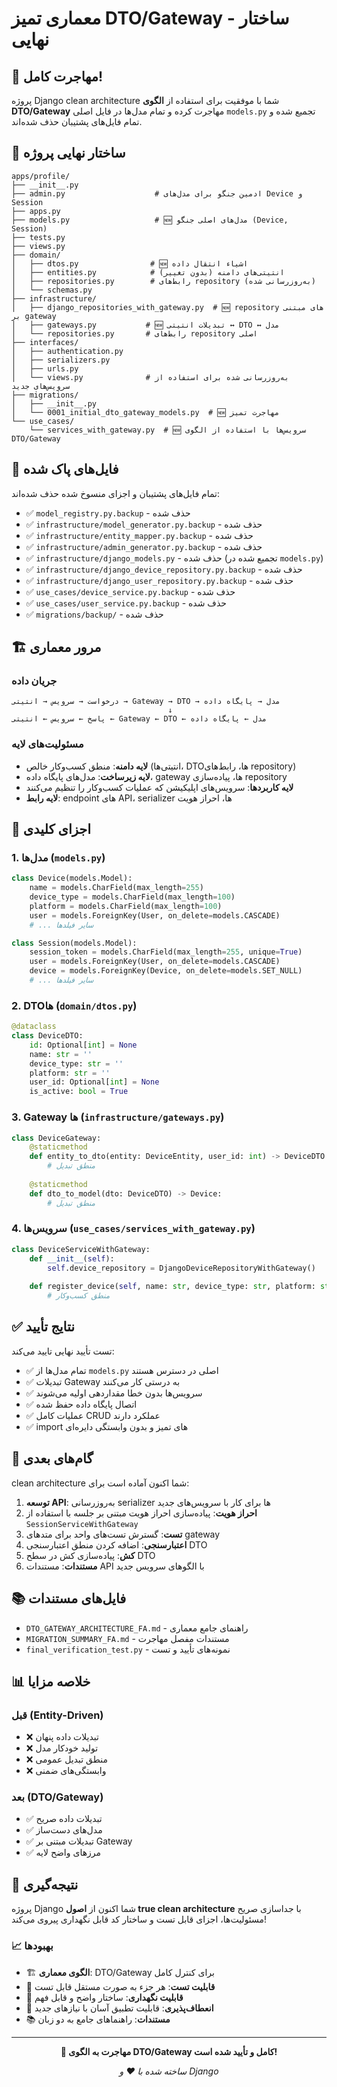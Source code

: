 # معماری تمیز DTO/Gateway - ساختار نهایی

## 🎉 مهاجرت کامل!

پروژه Django clean architecture شما با موفقیت برای استفاده از **الگوی DTO/Gateway** مهاجرت کرده و تمام مدل‌ها در فایل اصلی `models.py` تجمیع شده و تمام فایل‌های پشتیبان حذف شده‌اند.

## 📁 ساختار نهایی پروژه

```
apps/profile/
├── __init__.py
├── admin.py                    # ادمین جنگو برای مدل‌های Device و Session
├── apps.py
├── models.py                   # 🆕 مدل‌های اصلی جنگو (Device, Session)
├── tests.py
├── views.py
├── domain/
│   ├── dtos.py                # 🆕 اشیاء انتقال داده
│   ├── entities.py            # انتیتی‌های دامنه (بدون تغییر)
│   ├── repositories.py        # رابط‌های repository (به‌روزرسانی شده)
│   └── schemas.py
├── infrastructure/
│   ├── django_repositories_with_gateway.py  # 🆕 repository های مبتنی بر gateway
│   ├── gateways.py           # 🆕 تبدیلات انتیتی ↔ DTO ↔ مدل
│   └── repositories.py       # رابط‌های repository اصلی
├── interfaces/
│   ├── authentication.py
│   ├── serializers.py
│   ├── urls.py
│   └── views.py              # به‌روزرسانی شده برای استفاده از سرویس‌های جدید
├── migrations/
│   ├── __init__.py
│   └── 0001_initial_dto_gateway_models.py  # 🆕 مهاجرت تمیز
└── use_cases/
    └── services_with_gateway.py  # 🆕 سرویس‌ها با استفاده از الگوی DTO/Gateway
```

## 🧹 فایل‌های پاک شده

تمام فایل‌های پشتیبان و اجزای منسوخ شده حذف شده‌اند:
- ✅ `model_registry.py.backup` - حذف شده
- ✅ `infrastructure/model_generator.py.backup` - حذف شده  
- ✅ `infrastructure/entity_mapper.py.backup` - حذف شده
- ✅ `infrastructure/admin_generator.py.backup` - حذف شده
- ✅ `infrastructure/django_models.py` - حذف شده (تجمیع شده در `models.py`)
- ✅ `infrastructure/django_device_repository.py.backup` - حذف شده
- ✅ `infrastructure/django_user_repository.py.backup` - حذف شده
- ✅ `use_cases/device_service.py.backup` - حذف شده
- ✅ `use_cases/user_service.py.backup` - حذف شده
- ✅ `migrations/backup/` - حذف شده

## 🏗️ مرور معماری

### جریان داده
```
درخواست → سرویس → انتیتی → Gateway → DTO → مدل → پایگاه داده
                                   ↓
پاسخ ← سرویس ← انتیتی ← Gateway ← DTO ← مدل ← پایگاه داده
```

### مسئولیت‌های لایه
- **لایه دامنه**: منطق کسب‌وکار خالص (انتیتی‌ها، DTOها، رابط‌های repository)
- **لایه زیرساخت**: مدل‌های پایگاه داده، gateway ها، پیاده‌سازی repository
- **لایه کاربردها**: سرویس‌های اپلیکیشن که عملیات کسب‌وکار را تنظیم می‌کنند
- **لایه رابط**: endpoint های API، serializer ها، احراز هویت

## 🔧 اجزای کلیدی

### 1. مدل‌ها (`models.py`)
```python
class Device(models.Model):
    name = models.CharField(max_length=255)
    device_type = models.CharField(max_length=100)
    platform = models.CharField(max_length=100)
    user = models.ForeignKey(User, on_delete=models.CASCADE)
    # ... سایر فیلدها

class Session(models.Model):
    session_token = models.CharField(max_length=255, unique=True)
    user = models.ForeignKey(User, on_delete=models.CASCADE)
    device = models.ForeignKey(Device, on_delete=models.SET_NULL)
    # ... سایر فیلدها
```

### 2. DTOها (`domain/dtos.py`)
```python
@dataclass
class DeviceDTO:
    id: Optional[int] = None
    name: str = ''
    device_type: str = ''
    platform: str = ''
    user_id: Optional[int] = None
    is_active: bool = True
```

### 3. Gateway ها (`infrastructure/gateways.py`)
```python
class DeviceGateway:
    @staticmethod
    def entity_to_dto(entity: DeviceEntity, user_id: int) -> DeviceDTO:
        # منطق تبدیل
    
    @staticmethod
    def dto_to_model(dto: DeviceDTO) -> Device:
        # منطق تبدیل
```

### 4. سرویس‌ها (`use_cases/services_with_gateway.py`)
```python
class DeviceServiceWithGateway:
    def __init__(self):
        self.device_repository = DjangoDeviceRepositoryWithGateway()
    
    def register_device(self, name: str, device_type: str, platform: str, username: str) -> DeviceEntity:
        # منطق کسب‌وکار
```

## ✅ نتایج تأیید

تست تأیید نهایی تایید می‌کند:
- ✅ تمام مدل‌ها از `models.py` اصلی در دسترس هستند
- ✅ تبدیلات Gateway به درستی کار می‌کنند
- ✅ سرویس‌ها بدون خطا مقداردهی اولیه می‌شوند
- ✅ اتصال پایگاه داده حفظ شده
- ✅ عملیات کامل CRUD عملکرد دارند
- ✅ import های تمیز و بدون وابستگی دایره‌ای

## 🚀 گام‌های بعدی

clean architecture شما اکنون آماده است برای:

1. **توسعه API**: به‌روزرسانی serializer ها برای کار با سرویس‌های جدید
2. **احراز هویت**: پیاده‌سازی احراز هویت مبتنی بر جلسه با استفاده از `SessionServiceWithGateway`
3. **تست**: گسترش تست‌های واحد برای متدهای gateway
4. **اعتبارسنجی**: اضافه کردن منطق اعتبارسنجی DTO
5. **کش**: پیاده‌سازی کش در سطح DTO
6. **مستندات**: مستندات API با الگوهای سرویس جدید

## 📚 فایل‌های مستندات

- `DTO_GATEWAY_ARCHITECTURE_FA.md` - راهنمای جامع معماری
- `MIGRATION_SUMMARY_FA.md` - مستندات مفصل مهاجرت
- `final_verification_test.py` - نمونه‌های تأیید و تست

## 📊 خلاصه مزایا

### قبل (Entity-Driven)
- ❌ تبدیلات داده پنهان
- ❌ تولید خودکار مدل
- ❌ منطق تبدیل عمومی
- ❌ وابستگی‌های ضمنی

### بعد (DTO/Gateway)
- ✅ تبدیلات داده صریح
- ✅ مدل‌های دست‌ساز
- ✅ تبدیلات مبتنی بر Gateway
- ✅ مرزهای واضح لایه

## 🎯 نتیجه‌گیری

پروژه Django شما اکنون از **اصول true clean architecture** با جداسازی صریح مسئولیت‌ها، اجزای قابل تست و ساختار کد قابل نگهداری پیروی می‌کند!

### 📈 بهبودها

- 🏗️ **الگوی معماری**: DTO/Gateway برای کنترل کامل
- 🧪 **قابلیت تست**: هر جزء به صورت مستقل قابل تست
- 🔧 **قابلیت نگهداری**: ساختار واضح و قابل فهم
- 🚀 **انعطاف‌پذیری**: قابلیت تطبیق آسان با نیازهای جدید
- 📚 **مستندات**: راهنماهای جامع به دو زبان

---

<div align="center">

**🎉 مهاجرت به الگوی DTO/Gateway کامل و تأیید شده است!**

*ساخته شده با ❤️ و Django*

</div>
